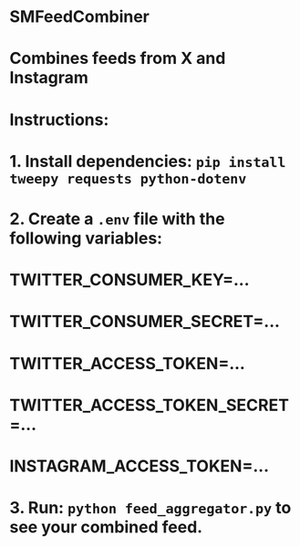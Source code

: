 # SMFeedCombiner
# Combines feeds from X and Instagram

# Instructions:
# 1. Install dependencies: `pip install tweepy requests python-dotenv`
# 2. Create a `.env` file with the following variables:
#    TWITTER_CONSUMER_KEY=...
#    TWITTER_CONSUMER_SECRET=...
#    TWITTER_ACCESS_TOKEN=...
#    TWITTER_ACCESS_TOKEN_SECRET=...
#    INSTAGRAM_ACCESS_TOKEN=...
# 3. Run: `python feed_aggregator.py` to see your combined feed.
